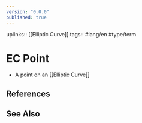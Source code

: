 ```yaml
---
version: "0.0.0"
published: true
---
```

uplinks:: [[Elliptic Curve]]
tags:: #lang/en #type/term 
# EC Point
- A point on an [[Elliptic Curve]]

## References

## See Also
